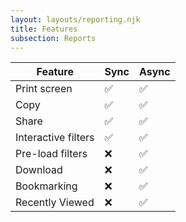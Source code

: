 ```yaml
---
layout: layouts/reporting.njk
title: Features
subsection: Reports
---
```

<table class='dpr-docs-table'>
  <thead>
    <tr>
      <th>Feature</th>
      <th>Sync</th>
      <th>Async</th>
    </tr>
  </thead>
  <tbody>
    <tr>
      <td>Print screen</td>
      <td>✅</td>
      <td>✅</td>
    </tr>
    <tr>
      <td>Copy</td>
      <td>✅</td>
      <td>✅</td>
    </tr>
    <tr>
      <td>Share</td>
      <td>✅</td>
      <td>✅</td>
    </tr>
    <tr>
      <td>Interactive filters</td>
      <td>✅</td>
      <td>✅</td>
    </tr>
    <tr>
      <td>Pre-load filters</td>
      <td>❌</td>
      <td>✅</td>
    </tr>
    <tr>
      <td>Download</td>
      <td>❌</td>
      <td>✅</td>
    </tr>
    <tr>
      <td>Bookmarking</td>
      <td>❌</td>
      <td>✅</td>
    </tr>
    <tr>
      <td>Recently Viewed</td>
      <td>❌</td>
      <td>✅</td>
    </tr>
  </tbody>
</table>
